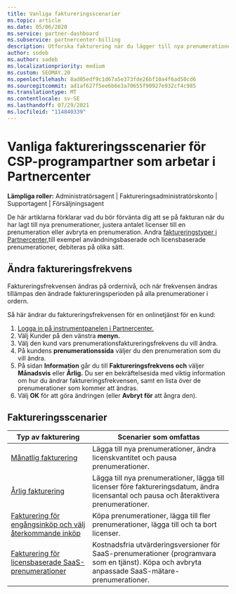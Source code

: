 ```yaml
---
title: Vanliga faktureringsscenarier
ms.topic: article
ms.date: 05/06/2020
ms.service: partner-dashboard
ms.subservice: partnercenter-billing
description: Utforska fakturering när du lägger till nya prenumerationer, justerar licensantalet eller avbryter en prenumeration. Se hur användningsbaserade och licensbaserade prenumerationer skiljer sig åt.
author: sodeb
ms.author: sodeb
ms.localizationpriority: medium
ms.custom: SEOMAY.20
ms.openlocfilehash: 8ad05edf9c1d67a5e373fde26bf10a4f6ad50cd6
ms.sourcegitcommit: ad1af627f5ee6b6e3a70655f90927e932cf4c985
ms.translationtype: MT
ms.contentlocale: sv-SE
ms.lasthandoff: 07/29/2021
ms.locfileid: "114840339"
---
```

# <a name="common-billing-scenarios-for-csp-program-partners-working-in-partner-center"></a>Vanliga faktureringsscenarier för CSP-programpartner som arbetar i Partnercenter

**Lämpliga roller:** Administratörsagent | Faktureringsadministratörskonto | Supportagent | Försäljningsagent

De här artiklarna förklarar vad du bör förvänta dig att se på fakturan när du har lagt till nya prenumerationer, justera antalet licenser till en prenumeration eller avbryta en prenumeration. Andra [faktureringstyper i Partnercenter,](./billing-basics.md)till exempel användningsbaserade och licensbaserade prenumerationer, debiteras på olika sätt.


## <a name="change-billing-frequency"></a>Ändra faktureringsfrekvens

Faktureringsfrekvensen ändras på ordernivå, och när frekvensen ändras tillämpas den ändrade faktureringsperioden på alla prenumerationer i ordern. 

Så här ändrar du faktureringsfrekvensen för en onlinetjänst för en kund:

1. [Logga in på instrumentpanelen i Partnercenter.](https://partner.microsoft.com/dashboard/home)
2. Välj Kunder på den vänstra **menyn.**
3. Välj den kund vars prenumerationsfaktureringsfrekvens du vill ändra.
4. På kundens **prenumerationssida** väljer du den prenumeration som du vill ändra.
5. På sidan **Information** går du till **Faktureringsfrekvens och** väljer **Månadsvis** eller **Årlig.** Du ser en bekräftelsesida med viktig information om hur du ändrar faktureringsfrekvensen, samt en lista över de prenumerationer som kommer att ändras.
6. Välj **OK** för att göra ändringen (eller **Avbryt för** att ångra den).

## <a name="billing-scenarios"></a>Faktureringsscenarier

| Typ av fakturering | Scenarier som omfattas |
| --------------- | ----------------- |
| [Månatlig fakturering](common-billing-scenarios-monthly.md) | Lägga till nya prenumerationer, ändra licenskvantitet och pausa prenumerationer. |
| [Årlig fakturering](common-billing-scenarios-annual.md) | Lägga till nya prenumerationer, lägga till licenser före faktureringsdatum, ändra licensantal och pausa och återaktivera prenumerationer. |
| [Fakturering för engångsinköp och välj återkommande inköp](common-billing-scenarios-onetime-recurring.md) | Köpa prenumerationer, lägga till fler prenumerationer, lägga till och ta bort licenser. |
| [Fakturering för licensbaserade SaaS-prenumerationer](common-billing-scenarios-saas.md) | Kostnadsfria utvärderingsversioner för SaaS-prenumerationer (programvara som en tjänst). Köpa och avbryta anpassade SaaS-mätare-prenumerationer. |